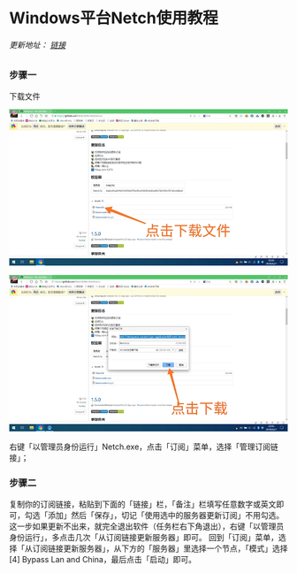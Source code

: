# Windows平台Netch使用教程

###### 更新地址： [链接](https://github.com/netchx/Netch/releases)
### 步骤一  
下载文件

![](https://github.com/snakeJohn/JiChicken/blob/main/img/netch-01.jpg)

![](https://github.com/snakeJohn/JiChicken/blob/main/img/netch-02.jpg)

右键「以管理员身份运行」Netch.exe，点击「订阅」菜单，选择「管理订阅链接」；

### 步骤二  
复制你的订阅链接，粘贴到下面的「链接」栏，「备注」栏填写任意数字或英文即可，勾选「添加」然后「保存」，切记「使用选中的服务器更新订阅」不用勾选。这一步如果更新不出来，就完全退出软件（任务栏右下角退出），右键「以管理员身份运行」，多点击几次「从订阅链接更新服务器」即可。
回到「订阅」菜单，选择「从订阅链接更新服务器」，从下方的「服务器」里选择一个节点，「模式」选择[4] Bypass Lan and China，最后点击「启动」即可。
### 

